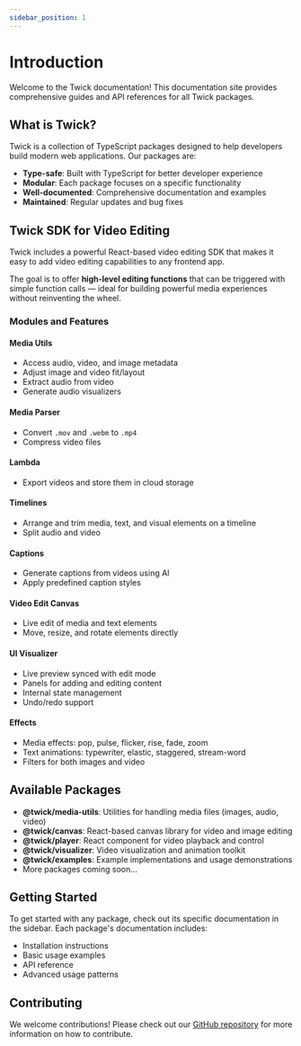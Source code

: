 ```yaml
---
sidebar_position: 1
---
```


# Introduction

Welcome to the Twick documentation! This documentation site provides comprehensive guides and API references for all Twick packages.

## What is Twick?

Twick is a collection of TypeScript packages designed to help developers build modern web applications. Our packages are:

- **Type-safe**: Built with TypeScript for better developer experience  
- **Modular**: Each package focuses on a specific functionality  
- **Well-documented**: Comprehensive documentation and examples  
- **Maintained**: Regular updates and bug fixes  

## Twick SDK for Video Editing

Twick includes a powerful React-based video editing SDK that makes it easy to add video editing capabilities to any frontend app.

The goal is to offer **high-level editing functions** that can be triggered with simple function calls — ideal for building powerful media experiences without reinventing the wheel.

### Modules and Features

#### Media Utils

- Access audio, video, and image metadata  
- Adjust image and video fit/layout  
- Extract audio from video  
- Generate audio visualizers  

#### Media Parser

- Convert `.mov` and `.webm` to `.mp4`  
- Compress video files  

#### Lambda

- Export videos and store them in cloud storage  

#### Timelines

- Arrange and trim media, text, and visual elements on a timeline  
- Split audio and video  

#### Captions

- Generate captions from videos using AI  
- Apply predefined caption styles  

#### Video Edit Canvas

- Live edit of media and text elements  
- Move, resize, and rotate elements directly  

#### UI Visualizer

- Live preview synced with edit mode  
- Panels for adding and editing content  
- Internal state management  
- Undo/redo support  

#### Effects

- Media effects: pop, pulse, flicker, rise, fade, zoom  
- Text animations: typewriter, elastic, staggered, stream-word  
- Filters for both images and video 

## Available Packages

- **@twick/media-utils**: Utilities for handling media files (images, audio, video)
- **@twick/canvas**: React-based canvas library for video and image editing
- **@twick/player**: React component for video playback and control  
- **@twick/visualizer**: Video visualization and animation toolkit
- **@twick/examples**: Example implementations and usage demonstrations
- More packages coming soon...

## Getting Started

To get started with any package, check out its specific documentation in the sidebar. Each package's documentation includes:

- Installation instructions
- Basic usage examples
- API reference
- Advanced usage patterns

## Contributing

We welcome contributions! Please check out our [GitHub repository](https://github.com/ncounterspecialist/twick) for more information on how to contribute. 